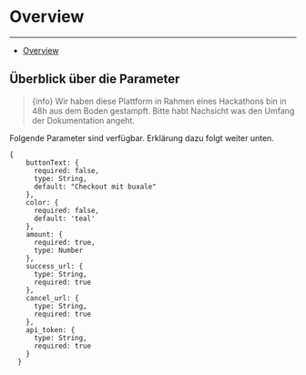 # Overview

---

- [Overview](#overview)

<a name="overview"></a>
## Überblick über die Parameter
> {info} Wir haben diese Plattform in Rahmen eines Hackathons bin in 48h aus dem Boden gestampft. Bitte habt Nachsicht was den Umfang der Dokumentation angeht.

Folgende Parameter sind verfügbar. Erklärung dazu folgt weiter unten.
```json5
{
    buttonText: {
      required: false,
      type: String,
      default: "Checkout mit buxale"
    },
    color: {
      required: false,
      default: 'teal'
    },
    amount: {
      required: true,
      type: Number
    },
    success_url: {
      type: String,
      required: true
    },
    cancel_url: {
      type: String,
      required: true
    },
    api_token: {
      type: String,
      required: true
    }
  }
```
